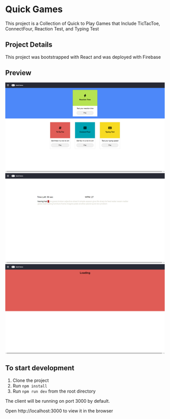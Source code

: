 # Quick Games

This project is a Collection of Quick to Play Games that Include TicTacToe, ConnectFour, Reaction Test, and Typing Test

## Project Details

This project was bootstrapped with React and was deployed with Firebase 
## Preview
![main](static/quickgames-main.png)
![typingtest](static/quickgames-typingtest.png)
![reaction](static/quickgames-reactiontime.png)

## To start development

1. Clone the project
2. Run `npm install`
3. Run `npm run dev` from the root directory

The client will be running on port 3000 by default.

Open http://localhost:3000 to view it in the browser